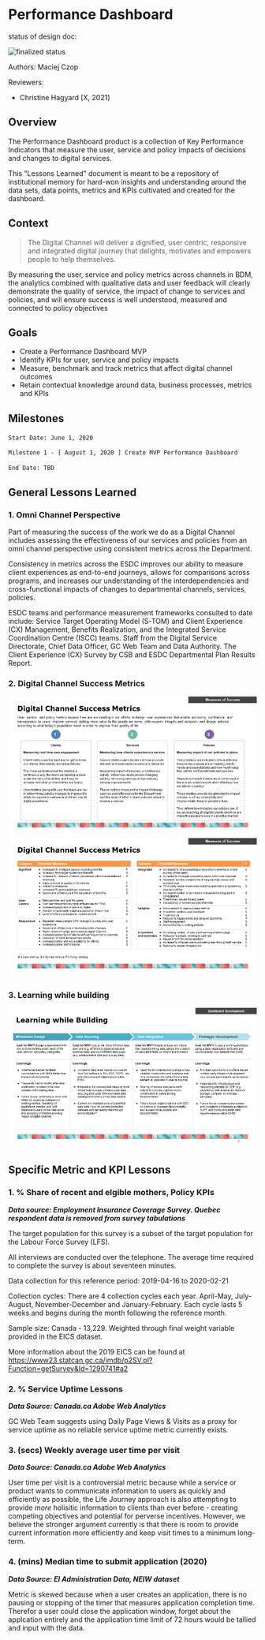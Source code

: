 # Performance Dashboard

status of design doc:

<!-- ![draft status](https://img.shields.io/badge/Status-Draft-red) -->
<!-- ![review status](https://img.shields.io/badge/Status-Being%20Reviewed-yellow) -->
![finalized status](https://img.shields.io/badge/Status-Finalized-green)
<!-- ![archived](https://img.shields.io/badge/Status-Archived-lightgrey) -->

Authors: Maciej Czop

Reviewers: 

- Christine Hagyard [X, 2021]

## Overview  

The Performance Dashboard product is a collection of Key Performance Indicators that measure the user, service and policy impacts of decisions and changes to digital services.

This "Lessons Learned" document is meant to be a repository of institutional memory for hard-won insights and understanding around the data sets, data points, metrics and KPIs cultivated and created for the dashboard.

## Context

> The Digital Channel will deliver a dignified, user centric, responsive and integrated digital journey that delights, motivates and empowers people to help themselves.

By measuring the user, service and policy metrics across channels in BDM, the analytics combined with qualitative data and user feedback will clearly demonstrate the quality of service, the impact of change to services and policies, and will ensure success is well understood, measured and connected to policy objectives 

## Goals

- Create a Performance Dashboard MVP
- Identify KPIs for user, service and policy impacts
- Measure, benchmark and track metrics that affect digital channel outcomes
- Retain contextual knowledge around data, business processes, metrics and KPIs

## Milestones 


`Start Date: June 1, 2020`

```
Milestone 1 - [ August 1, 2020 ] Create MVP Performance Dashboard
```

`End Date: TBD`


## General Lessons Learned

### 1. Omni Channel Perspective

Part of measuring the success of the work we do as a Digital Channel includes assessing the effectiveness of our services and policies from an omni channel perspective using consistent metrics across the Department.

Consistency in metrics across the ESDC improves our ability to measure client experiences as end-to-end journeys, allows for comparisons across programs, and increases our understanding of the interdependencies and cross-functional impacts of changes to departmental channels, services, policies. 

ESDC teams and performance measurement frameworks consulted to date include: Service Target Operating Model (S-TOM) and Client Experience (CX) Management, Benefits Realization, and the Integrated Service Coordination Centre (ISCC) teams. Staff from the Digital Service Directorate, Chief Data Officer, GC Web Team and Data Authority. The Client Experience (CX) Survey by CSB and ESDC Departmental Plan Results Report.

### 2. Digital Channel Success Metrics

![Digital Channel Slide 1](assets\images\perf-dash\Slide4.PNG)
![Digital Channel Slide 2](assets\images\perf-dash\Slide5.PNG)

### 3. Learning while building

![Learning While Building Slide 1](assets\images\perf-dash\Slide6.PNG)

## Specific Metric and KPI Lessons

### 1. % Share of recent and elgible mothers, Policy KPIs

***Data source: Employment Insurance Coverage Survey. Quebec respondent data is removed from survey tabulations***

The target population for this survey is a subset of the target population for the Labour Force Survey (LFS). 

All interviews are conducted over the telephone. The average time required to complete the survey is about seventeen minutes. 

Data collection for this reference period: 2019-04-16 to 2020-02-21

Collection cycles: There are 4 collection cycles each year. April-May, July-August, November-December and January-February. Each cycle lasts 5 weeks and begins during the month following the reference month.

Sample size: Canada - 13,229. Weighted through final weight variable provided in the EICS dataset.

More information about the 2019 EICS can be found at https://www23.statcan.gc.ca/imdb/p2SV.pl?Function=getSurvey&Id=1290741#a2

### 2. % Service Uptime Lessons

***Data Source: Canada.ca Adobe Web Analytics***

GC Web Team suggests using Daily Page Views & Visits as a proxy for service uptime as no reliable service uptime metric currently exists.

### 3.  (secs) Weekly average user time per visit

***Data Source: Canada.ca Adobe Web Analytics***

User time per visit is a controversial metric because while a service or product wants to communicate information to users as quickly and efficiently as possible, the Life Journey approach is also attempting to provide *more* holisitic information to clients than ever before - creating competing objectives and potential for perverse incentives. However, we believe the stronger argument currently is that there is room to provide current information more efficiently and keep visit times to a minimum long-term.

### 4.  (mins) Median time to submit application (2020)

***Data Source: EI Administration Data, NEIW dataset***

Metric is skewed because when a user creates an application, there is no pausing or stopping of the timer that measures application completion time. Therefor a user could close the application window, forget about the applcation entirely and the application time limit of 72 hours would be tallied and input with the data.
